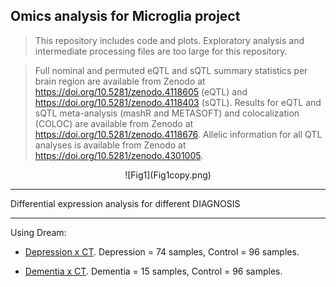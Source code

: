 ## Omics analysis for Microglia project

> This repository includes code and plots. Exploratory analysis and intermediate processing files are too large for this repository.

> Full nominal and permuted eQTL and sQTL summary statistics per brain region are available from Zenodo at https://doi.org/10.5281/zenodo.4118605 (eQTL) and https://doi.org/10.5281/zenodo.4118403 (sQTL). Results for eQTL and sQTL meta-analysis (mashR and METASOFT) and colocalization (COLOC) are available from Zenodo at https://doi.org/10.5281/zenodo.4118676. Allelic information for all QTL analyses is available from Zenodo at https://doi.org/10.5281/zenodo.4301005.

<div align="center">![Fig1](Fig1copy.png)</div>

***************************************
Differential expression analysis for different DIAGNOSIS
***************************************
Using Dream: 
 - [Depression x CT](https://rajlabmssm.github.io/MiGA_public_release/DE_diagnosis/deg_depressionxct_dream.html). Depression = 74 samples, Control = 96 samples. 

 - [Dementia x CT](https://rajlabmssm.github.io/MiGA_public_release/DE_diagnosis/deg_dementiaxct_dream.html). Dementia = 15 samples, Control = 96 samples. 


